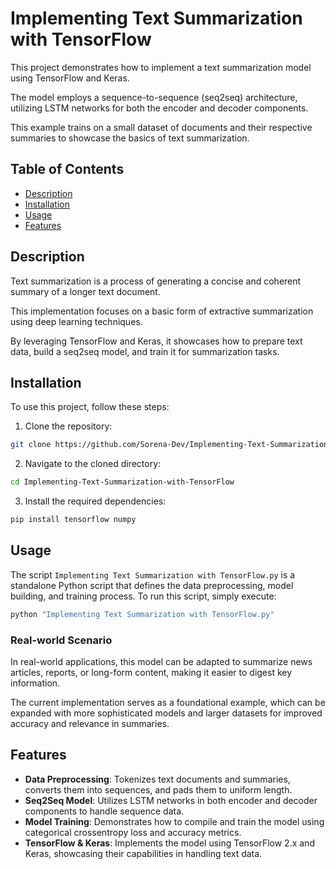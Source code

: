 # Implementing Text Summarization with TensorFlow

This project demonstrates how to implement a text summarization model using TensorFlow and Keras. 

The model employs a sequence-to-sequence (seq2seq) architecture, utilizing LSTM networks for both the encoder and decoder components. 

This example trains on a small dataset of documents and their respective summaries to showcase the basics of text summarization.

## Table of Contents

- [Description](#description)
- [Installation](#installation)
- [Usage](#usage)
- [Features](#features)

## Description

Text summarization is a process of generating a concise and coherent summary of a longer text document. 

This implementation focuses on a basic form of extractive summarization using deep learning techniques. 

By leveraging TensorFlow and Keras, it showcases how to prepare text data, build a seq2seq model, and train it for summarization tasks.

## Installation

To use this project, follow these steps:

1. Clone the repository:
```bash
git clone https://github.com/Sorena-Dev/Implementing-Text-Summarization-with-TensorFlow.git
```

2. Navigate to the cloned directory:
```bash
cd Implementing-Text-Summarization-with-TensorFlow
```

3. Install the required dependencies:
```bash
pip install tensorflow numpy
```

## Usage

The script `Implementing Text Summarization with TensorFlow.py` is a standalone Python script that defines the data preprocessing, model building, and training process. To run this script, simply execute:

```bash
python "Implementing Text Summarization with TensorFlow.py"
```

### Real-world Scenario

In real-world applications, this model can be adapted to summarize news articles, reports, or long-form content, making it easier to digest key information. 

The current implementation serves as a foundational example, which can be expanded with more sophisticated models and larger datasets for improved accuracy and relevance in summaries.

## Features

- **Data Preprocessing**: Tokenizes text documents and summaries, converts them into sequences, and pads them to uniform length.
- **Seq2Seq Model**: Utilizes LSTM networks in both encoder and decoder components to handle sequence data.
- **Model Training**: Demonstrates how to compile and train the model using categorical crossentropy loss and accuracy metrics.
- **TensorFlow & Keras**: Implements the model using TensorFlow 2.x and Keras, showcasing their capabilities in handling text data.
